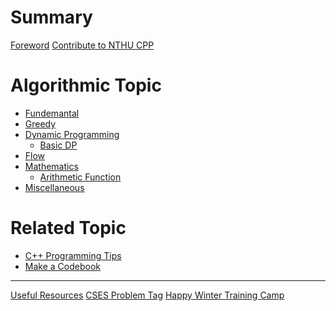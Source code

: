 # Summary

[Foreword](others/foreword.md)
[Contribute to NTHU CPP](others/contribution.md)

# Algorithmic Topic

- [Fundemantal]()
- [Greedy]()
- [Dynamic Programming]()
  - [Basic DP]()
- [Flow]()
- [Mathematics]()
	- [Arithmetic Function](math/arithmetic_function.md)
- [Miscellaneous]()

# Related Topic
- [C++ Programming Tips]()
- [Make a Codebook]()

---

[Useful Resources](others/useful_resources.md)
[CSES Problem Tag]()
[Happy Winter Training Camp](others/hwtc.md)

